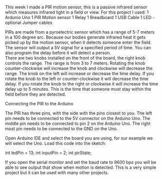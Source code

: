 This week I made a PIR motion sensor, this is a passive infrared sensor which measures infrared light in a field or view.
For this project I used:
1 Ardunio Uno
1 PIR Motion sensor
1 Relay
1 Breadboard
1 USB Cable
1 LED - optional
Jumper cables

PIRs are made from a pyroelectric sensor which has a range of 5-7 meters in a 100 degree arc.
Because our bodies generate infrared heat it gets picked up by the motion sensor, when it detects someone enter the field.
The sensor will output a 5V signal for a specified period of time.  You can also program the delay before it will detect a person.  
There are two knobs installed on the front of the board, the right knob controls the range.  The range is from
3 to 7 meters.  Rotating the knob counter-clockwise will increase the knob and clockwise will decrease the range.
The knob on the left will increase or decrease the time delay.  If you rotate the knob to the left or counter-clockwise
it will decrease the time delay.  If you rotate the knob to the right or clockwise it will increase the time delay up to 
5 minutes.  This is the time that someone must stay within the field before they are detected.

Connecting the PIR to the Arduino

The PIR has three pins, with the side with the pins closest to you.  The left pin needs to be connected to the 5V connector
on the Arduino Uno.  The middle pin needs to be connected to pin 2 on the Arduino Uno.  The right most pin needs to be connected 
to the GND on the Uno.

Open Arduino IDE and select the board you are using, for our example we will select the Uno.  Load this code into
the sketch:

int ledPin = 13;
int inputPin = 2;
int pirState;

If you open the serial monitor and set the baud rate to 9600 bps you will be able to see output that show when motion is detected.
This is a very simple project but it can be used with many other projects.

